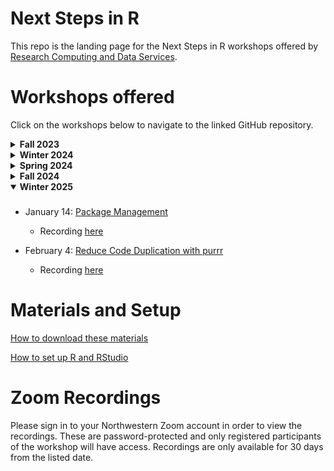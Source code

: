 # Next Steps in R

This repo is the landing page for the Next Steps in R workshops offered by [Research Computing and Data Services](https://www.it.northwestern.edu/departments/it-services-support/research/).

# Workshops offered

Click on the workshops below to navigate to the linked GitHub repository.

<details>
  <summary><b>Fall 2023</b></summary>

  ###
  * October 10: [RStudio projects and other special features of the app](https://github.com/hscarter/RStudio_Workshop) 
  * October 17: [Using Git in RStudio for version control](https://github.com/nuitrcs/git-RStudio)
  * October 24: [Making multi-panel figures with ggplot2](https://github.com/hscarter/Multipanel_Figures_Workshop)
  * October 31: [Applying themes in ggplot2](https://github.com/hscarter/ggplot2_Themes_Workshop)
  * November 7: [Writing your own functions](https://github.com/ritika-giri/R-workshop-writing-your-own-functions)
  * November 14: [Intro to parallel processing](https://github.com/ritika-giri/R-workshop-intro-to-parallel-processing)
</details>

<details>
  <summary><b>Winter 2024</b></summary>

  ###
  * January 9: [Intro to bench](https://github.com/nuitrcs/NSIR-IntroToBench)
    * Recording [here](https://northwestern.zoom.us/rec/share/rgVxfTaRx1BiY8kmhL5EYlLWBrFKCKeqOlwyyOLBBUVDF-bh-taX4fkLyNTKG7_C.9wnP_mqt3CnkmG0C)
  * January 16: [Intro to Shiny](https://github.com/nuitrcs/IntroToRShiny)
    * Recording [here](https://northwestern.zoom.us/rec/share/wcuRG1besyEMKlT0hjmrfGbcQ0D6brY-aVXc0C5uEWtZfz5iWpx9p74EQP7qLQ7J.M4PGk4yf5nUNncBV)
  * January 23: [Intro to Flexdashboard](https://github.com/nuitrcs/IntroToFlexdashboard)
    * Recording [here](https://northwestern.zoom.us/rec/share/p09zRwTHbbJO1O-Uks8pbj-_0TWNQJHy9SjOFlWeCk_QICrYF_ICVfZnjmdwL_pa.5wh6k3fIZFQpEyHy)
  * January 30: [Intro to linear mixed effects models (lme4)](https://github.com/nuitrcs/mixed_models)
    * Recording [here](https://northwestern.zoom.us/rec/share/THGQks4WonRAxRE0rGUIt4lfUnXzU-9kOncOD5UMckDhCMu7UJn550q8dMUGoopv.uOWwFwJRDqD_0Dd5)
  * February 6: [Debugging tools](https://github.com/nuitrcs/debuggingWithR)
    * Recording [here](https://northwestern.zoom.us/rec/share/I9zmxn9Ih4Us7fc21einGXpIZ7xMDY76EdRngknD5b2urmTfjZwGsLyLekfo5k6s.3VnqStoWswa5kPxW)
  * February 13: [Intro to Quarto](https://github.com/nuitrcs/IntroToQuarto)
    * Recording [here](https://northwestern.zoom.us/rec/share/oSWtRLnrVV8UN7AdXDyC5zDf1ZGN-D9d4iHnSHPySuXHTnOQRvlWqfIsIGOoL_QR.SGqyAsIetYnC-3GF)
  * February 20: [Package Management in R](https://github.com/nuitrcs/NSIR-package-management)
    * Recording [here](https://northwestern.zoom.us/rec/share/6LtJEbor8fAahObtWuRLvlM0oK9pMGG-II1pDuDOqtl_tpsxSGUuFmwVjEgiqrzH.y7V6V5vCGoZCe709)
  * February 27: [Bootstrapping with R](https://github.com/nuitrcs/NSIR-bootstrapping)
    * Recording [here](https://northwestern.zoom.us/rec/share/wJIRGSUfwxdr0Kbb-1naWJ81489rWjl9mkK5kc9Qh-aeOoxrMLfLnkIoCLmvkiwI.CwxUF7sUf-iEstxM)
  * March 5: [Handling Missingness with R](https://github.com/nuitrcs/NSIR-handling-missingness)
    * Recording [here](https://northwestern.zoom.us/rec/share/057whOEyIIDB04b785c3uqQzPjIJOClzqOWQPb37VW4PpRbMSgU74wH3xuCyke4Y.NwIczQgoq6rZPIDG)
</details>

<details>
  <summary><b>Spring 2024</b></summary>

  ###
* April 9: [Creating Publishable Tables in R Markdown with flextable](https://github.com/nuitrcs/NSIR-flextable)
    * Recording [here](https://northwestern.zoom.us/rec/share/ulmknXA_UszEUuKnVeMPoY7hSHKKeAHRM7IWz9DVCRZ6CTwvgDaMXOXhh2gBqp9I.gM7xQJkpOsTChnla)
* April 16: [Predictive modeling with tidymodels: day 1](https://github.com/nuitrcs/tidymodels)
    * Recording [here](https://northwestern.zoom.us/rec/share/JHo_av-07nlAUn9D__44Hpl30f_EVZNGyLjUjTt2NvdKLcpt3seoerwdKCM1V_RD.BaLtMRdLNH49Brz6)
* April 23: [Predictive modeling with tidymodels: day 2](https://github.com/nuitrcs/tidymodels)
    * Recording [here](https://northwestern.zoom.us/rec/share/d_V_BpXh9Et04cjZCbtOigMXd3bI6p4RnIa_htVqaRlusElFeXdbyJe72fbgQDi1.04dmBwQzEGtlHDvK)
* April 30: [Working with Excel Files](https://github.com/nuitrcs/working-with-Excel-files)
    * Recording [here](https://northwestern.zoom.us/rec/share/aayIOBqwAbowhtAzYlJsae5TaWn7RqFnPLl-NEZRYyUI1tUbcCwHjfGFv9hk05LT.YU0jASWCRVCSeykJ)
* May 7: [Interacting with Databases](https://github.com/nuitrcs/NSIR-interact-with-database)
    * Recording [here](https://northwestern.zoom.us/rec/share/O_48LZmdnUtwrwofOlyYPFt3JyH_3pPinw8BleA8_AtD09TOpRibrDuH8lLFHlJH.ZWHe3UB2aMwZUhRl)
* May 14: [Scraping with Rvest](https://github.com/nuitrcs/web_scraping_r)
    * Recording [here](https://northwestern.zoom.us/rec/share/2WcqobuWd0YYCBIWJLhaaAPhRvLlaslrTXTtxAKpvyFd9OMV63ZuUvDBczS6-nGA.wmL9Rc424OJ8uy3s)
* May 21: [Writing Reusable R code](https://github.com/nuitrcs/NSIR-writing-reusable-code)
    * Recording [here](https://northwestern.zoom.us/rec/share/UkX5Yf9azfuH01KrrE6CoAp_rwRKx6iTHu3ZpJbbidicf7dQXg94n_aGWKCzno0i.9lMGefs1ff1oY6_3)

</details>

<details>
  <summary><b>Fall 2024</b></summary>

  ###
* October 1: [Interacting with Databases](https://github.com/nuitrcs/NSIR-interact-with-database)
    * Recording [here](https://northwestern.zoom.us/rec/share/brymdzxyR9YxQfBOLsKIwozUHNKHJZ5wBx0WEOVR2abSij1p3zSDj52GjFnEuhR-.pydyOx0t05Sg5nus)
* October 29: [Writing your own functions](https://github.com/ritika-giri/R-workshop-writing-your-own-functions)
    * Recording [here](https://northwestern.zoom.us/rec/share/3e4qxSWfebSHuK1cRtP_OU_30oh20YIYuMlbnstrti8J1tKTzUiK4k65Qoil7C5H.nIrOgUx8e19O-71b)


</details>

<details open>
  <summary><b>Winter 2025</b></summary>

  ###
* January 14: [Package Management](https://github.com/nuitrcs/NSIR-package-management)
    * Recording [here](https://northwestern.zoom.us/rec/share/DcghRFECCbSriVW4KZabqXL1AyMgGSKd6JatDhs6O1NRLWRLPe65YvYWCE2aKQ5W.OisWBuQ2GIZKx_HU)
 
* February 4: [Reduce Code Duplication with purrr](https://github.com/danielencinaszevallos/intro_purrr)
    * Recording [here](https://northwestern.zoom.us/rec/share/dFfjZRQCbf4VCDOB3YUs0MoSBB1GFd3DCxmX-jX4aWA3KrRiZmfl3eYEfw5ME9Rg.YdcPZXLCj95fbKuN)


</details>

# Materials and Setup

[How to download these materials](https://sites.northwestern.edu/researchcomputing/resources/downloading-from-github/)

[How to set up R and RStudio](https://sites.northwestern.edu/researchcomputing/resources/r-and-rstudio/)

# Zoom Recordings

Please sign in to your Northwestern Zoom account in order to view the recordings. These are password-protected and only registered participants of the workshop will have access. Recordings are only available for 30 days from the listed date. 
